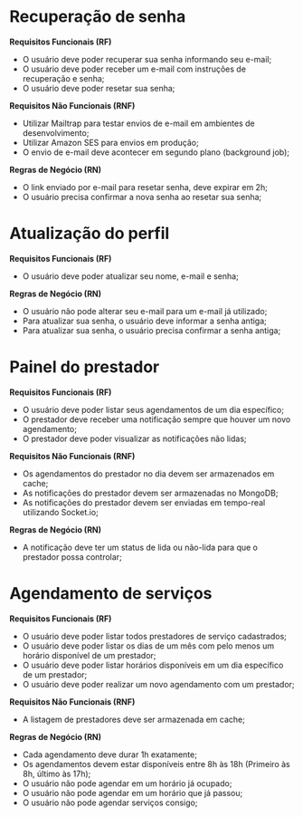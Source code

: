 # Recuperação de senha

**Requisitos Funcionais (RF)**

- O usuário deve poder recuperar sua senha informando seu e-mail;
- O usuário deve poder receber um e-mail com instruções de recuperação e senha;
- O usuário deve poder resetar sua senha;

**Requisitos Não Funcionais (RNF)**

- Utilizar Mailtrap para testar envios de e-mail em ambientes de desenvolvimento;
- Utilizar Amazon SES para envios em produção;
- O envio de e-mail deve acontecer em segundo plano (background job);

**Regras de Negócio (RN)**

- O link enviado por e-mail para resetar senha, deve expirar em 2h;
- O usuário precisa confirmar a nova senha ao resetar sua senha;

# Atualização do perfil

**Requisitos Funcionais (RF)**

- O usuário deve poder atualizar seu nome, e-mail e senha;

**Regras de Negócio (RN)**

- O usuário não pode alterar seu e-mail para um e-mail já utilizado;
- Para atualizar sua senha, o usuário deve informar a senha antiga;
- Para atualizar sua senha, o usuário precisa confirmar a senha antiga;

# Painel do prestador

**Requisitos Funcionais (RF)**

- O usuário deve poder listar seus agendamentos de um dia específico;
- O prestador deve receber uma notificação sempre que houver um novo agendamento;
- O prestador deve poder visualizar as notificações não lidas;

**Requisitos Não Funcionais (RNF)**

- Os agendamentos do prestador no dia devem ser armazenados em cache;
- As notificações do prestador devem ser armazenadas no MongoDB;
- As notificações do prestador devem ser enviadas em tempo-real utilizando Socket.io;

**Regras de Negócio (RN)**

- A notificação deve ter um status de lida ou não-lida para que o prestador possa controlar;

# Agendamento de serviços

**Requisitos Funcionais (RF)**

- O usuário deve poder listar todos prestadores de serviço cadastrados;
- O usuário deve poder listar os dias de um mês com pelo menos um horário disponível de um prestador;
- O usuário deve poder listar horários disponíveis em um dia específico de um prestador;
- O usuário deve poder realizar um novo agendamento com um prestador;

**Requisitos Não Funcionais (RNF)**

- A listagem de prestadores deve ser armazenada em cache;

**Regras de Negócio (RN)**

- Cada agendamento deve durar 1h exatamente;
- Os agendamentos devem estar disponíveis entre 8h às 18h (Primeiro às 8h, último às 17h);
- O usuário não pode agendar em um horário já ocupado;
- O usuário não pode agendar em um horário que já passou;
- O usuário não pode agendar serviços consigo;
